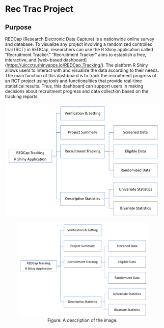 # Rec Trac Project
## Purpose
REDCap (Research Electronic Data Capture) is a nationwide online survey and database. To visualize any project involving
a randomized controlled trial (RCT) in REDCap, researchers can use the R Shiny application called “Recruitment Tracker.”
“Recruitment Tracker” aims to establish a free, interactive, and [web-based dashboard]
(https://uicccts.shinyapps.io/REDCap_Tracking/). The platform R Shiny allows users to interact with and visualize the data
according to their needs. The main function of this dashboard is to track the recruitment progress of an RCT project
using tools and functionalities that provide real-time statistical results. Thus, this dashboard can support users in making
decisions about recruitment progress and data collection based on the tracking reports.

![test image](https://github.com/souvik2019/ccts_rshiny/blob/main/images/fig1.png)
<figure style="text-align: center;">
  <img src="https://github.com/souvik2019/ccts_rshiny/blob/main/images/fig1.png" alt="Image Alt Text">
  <figcaption style="text-align: center;">Figure: A description of the image.</figcaption>
</figure>

